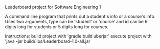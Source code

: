 Leaderboard project for Software Engineering 1

A command line program that prints out a student's info or a course's info.
Uses two arguments, type can be 'student' or 'course' and id can be 6 digits long for students or 5 digits long for courses.

Instructions: build project with 'gradle build uberjar'
              execute project with 'java -jar build/libs/Leaderboard-1.0-all.jar <type> <id>